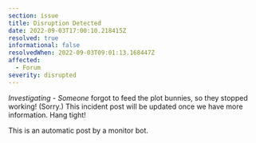 ```yaml
---
section: issue
title: Disruption Detected
date: 2022-09-03T17:00:10.218415Z
resolved: true
informational: false
resolvedWhen: 2022-09-03T09:01:13.168447Z
affected:
  - Forum
severity: disrupted
---
```

*Investigating* - _Someone_ forgot to feed the plot bunnies, so they stopped working! (Sorry.) This incident post will be updated once we have more information. Hang tight!

This is an automatic post by a monitor bot.
        